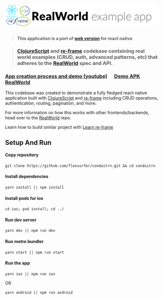 # ![RealWorld Example App](logo.png)

> #### This application is a port of [web version](https://github.com/jacekschae/conduit) for react native

> ### [ClojureScript](https://clojurescript.org/) and [re-frame](https://github.com/Day8/re-frame) codebase containing real world examples (CRUD, auth, advanced patterns, etc) that adheres to the [RealWorld](https://github.com/gothinkster/realworld-example-apps) spec and API.

### [App creation process and demo (youtube)]() &nbsp;&nbsp;&nbsp;&nbsp; [Demo APK]() &nbsp;&nbsp;&nbsp;&nbsp; [RealWorld](https://github.com/gothinkster/realworld)

This codebase was created to demonstrate a fully fledged react native application built with
[ClojureScript](https://clojurescript.org/) and [re-frame](https://github.com/Day8/re-frame) including CRUD operations,
authentication, routing, pagination, and more.

For more information on how this works with other frontends/backends, head over to the
[RealWorld](https://github.com/gothinkster/realworld) repo.

Learn how to build similar project with [Learn re-frame](https://www.learnreframe.com/)


## Setup And Run

#### Copy repository
```shell
git clone https://github.com/flexsurfer/conduitrn.git && cd conduitrn
```

#### Install dependencies
```shell
yarn install || npm install
```

#### Install pods for ios
```shell
cd ios; pod install; cd ../
```

#### Run dev server
```shell
yarn dev || npm run dev
```

#### Run metro bundler

```shell
yarn start || npm run start
```

#### Run the app

```shell
yarn ios || npm run ios
```
OR
```shell
yarn android || npm run android
```
